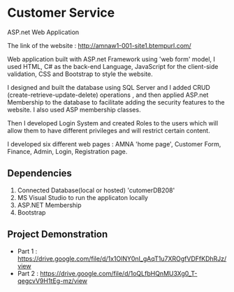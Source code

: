 # Customer Service 

 ASP.net Web Application

The link of the website : http://amnaw1-001-site1.btempurl.com/

Web application built with ASP.net Framework using 'web form' model,
I used HTML, C# as the back-end Language, JavaScript for the client-side validation, CSS and Bootstrap to style the website.

I designed and built the database using SQL Server and I added CRUD (create-retrieve-update-delete) operations ,
and then applied ASP.net Membership to the database to facilitate adding the security features to the website.
I also used ASP membership classes.

Then I developed Login System and created Roles to the users which will allow them to have different privileges and will restrict certain content.

I developed six different web pages : AMNA 'home page', Customer Form, Finance, Admin, Login, Registration page.

## Dependencies

1. Connected Database(local or hosted) 'cutomerDB208'
2. MS Visual Studio to run the applicaton locally 
3. ASP.NET Membership
4. Bootstrap

## Project Demonstration
- Part 1 : https://drive.google.com/file/d/1x1OlNY0nI_gAqT1u7XROgfVDFfKDhRJz/view
- Part 2 : https://drive.google.com/file/d/1oQLfbHQnMU3Xg0_T-qegcvV9H1tEg-mz/view


 